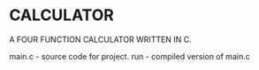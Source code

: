 # CALCULATOR
A FOUR FUNCTION CALCULATOR WRITTEN IN C.

  main.c - source code for project.
  run - compiled version of main.c
